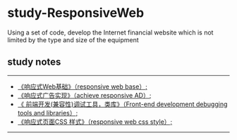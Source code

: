 # study-ResponsiveWeb
Using a set of code, develop the Internet financial website which is not limited by the type and size of the equipment
## study notes

----

-  [《响应式Web基础》（responsive web base）;](http://blog.csdn.net/lovejulyer/article/details/70317628)
-  [《响应式广告实现》（achieve responsive AD）;](http://blog.csdn.net/lovejulyer/article/details/72458009)
-  [《 前端开发(兼容性)调试工具，类库》（Front-end development debugging tools and libraries）;](http://blog.csdn.net/lovejulyer/article/details/72511512)
-  [《响应式页面CSS 样式》（responsive web css style）;](http://blog.csdn.net/Lovejulyer/article/details/72568469)

----
